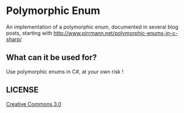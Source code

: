# Polymorphic Enum
An implementation of a polymorphic enum, documented in several blog posts, starting with http://www.pirrmann.net/polymorphic-enums-in-c-sharp/

## What can it be used for?
Use polymorphic enums in C#, at your own risk !

## LICENSE
[Creative Commons 3.0](https://github.com/pirrmann/PolymorphicEnum/blob/master/LICENSE.md)